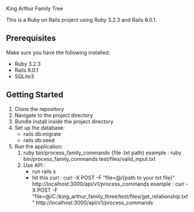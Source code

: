 King Arthur Family Tree

This is a Ruby on Rails project using Ruby 3.2.3 and Rails 8.0.1.

## Prerequisites

Make sure you have the following installed:
- Ruby 3.2.3
- Rails 8.0.1
- SQLite3

## Getting Started

1. Clone the repository
2. Navigate to the project directory
3. Bundle install inside the project directory
4. Set up the database:
    - rails db:migrate
    - rails db:seed
5. Run the application:
    1. ruby bin/process_family_commands {file .txt path}
        example : ruby bin/process_family_commands test/files/valid_input.txt
    2. Use API : 
        * run rails s
        * hit this curl : 
        curl -X POST -F "file=@/{path to your txt file}" http://localhost:3000/api/v1/process_commands
        example : 
        curl -X POST -F "file=@/C:/king_arthur_family_three/test/files/get_relationship.txt" http://localhost:3000/api/v1/process_commands



